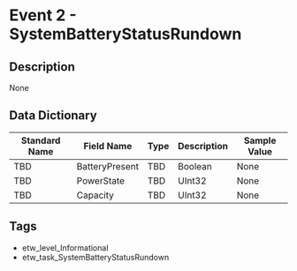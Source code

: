 # Event 2 - SystemBatteryStatusRundown

## Description
None

## Data Dictionary
|Standard Name|Field Name|Type|Description|Sample Value|
|---|---|---|---|---|
|TBD|BatteryPresent|TBD|Boolean|None|None|
|TBD|PowerState|TBD|UInt32|None|None|
|TBD|Capacity|TBD|UInt32|None|None|

## Tags
* etw_level_Informational
* etw_task_SystemBatteryStatusRundown